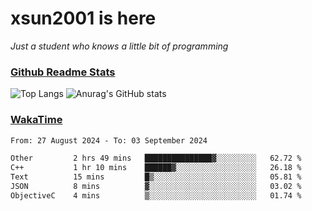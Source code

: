 # xsun2001 is here

*Just a student who knows a little bit of programming*

### [Github Readme Stats](https://github.com/anuraghazra/github-readme-stats)

![Top Langs](https://github-readme-stats.vercel.app/api/top-langs/?username=xsun2001&layout=compact&theme=radical) ![Anurag's GitHub stats](https://github-readme-stats.vercel.app/api?username=xsun2001&show_icons=true&theme=radical)

### [WakaTime](https://wakatime.com)

<!--START_SECTION:waka-->

```txt
From: 27 August 2024 - To: 03 September 2024

Other         2 hrs 49 mins   ███████████████▓░░░░░░░░░   62.72 %
C++           1 hr 10 mins    ██████▓░░░░░░░░░░░░░░░░░░   26.18 %
Text          15 mins         █▒░░░░░░░░░░░░░░░░░░░░░░░   05.81 %
JSON          8 mins          ▓░░░░░░░░░░░░░░░░░░░░░░░░   03.02 %
ObjectiveC    4 mins          ▒░░░░░░░░░░░░░░░░░░░░░░░░   01.74 %
```

<!--END_SECTION:waka-->
